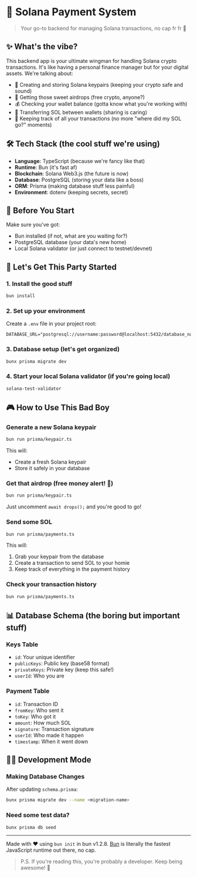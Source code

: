 # 💸 Solana Payment System

> Your go-to backend for managing Solana transactions, no cap fr fr 🚀

## ✨ What's the vibe?

This backend app is your ultimate wingman for handling Solana crypto transactions. It's like having a personal finance manager but for your digital assets. We're talking about:

- 🔑 Creating and storing Solana keypairs (keeping your crypto safe and sound)
- 🎁 Getting those sweet airdrops (free crypto, anyone?)
- 💰 Checking your wallet balance (gotta know what you're working with)
- 🔄 Transferring SOL between wallets (sharing is caring)
- 📝 Keeping track of all your transactions (no more "where did my SOL go?" moments)

## 🛠️ Tech Stack (the cool stuff we're using)

- **Language**: TypeScript (because we're fancy like that)
- **Runtime**: Bun (it's fast af)
- **Blockchain**: Solana Web3.js (the future is now)
- **Database**: PostgreSQL (storing your data like a boss)
- **ORM**: Prisma (making database stuff less painful)
- **Environment**: dotenv (keeping secrets, secret)

## 🎯 Before You Start

Make sure you've got:
- Bun installed (if not, what are you waiting for?)
- PostgreSQL database (your data's new home)
- Local Solana validator (or just connect to testnet/devnet)

## 🚀 Let's Get This Party Started

### 1. Install the good stuff

```bash
bun install
```

### 2. Set up your environment

Create a `.env` file in your project root:

```
DATABASE_URL="postgresql://username:password@localhost:5432/database_name" 
```

### 3. Database setup (let's get organized)

```bash
bunx prisma migrate dev
```

### 4. Start your local Solana validator (if you're going local)

```bash
solana-test-validator
```

## 🎮 How to Use This Bad Boy

### Generate a new Solana keypair

```bash
bun run prisma/keypair.ts
```

This will:
- Create a fresh Solana keypair
- Store it safely in your database

### Get that airdrop (free money alert! 🚨)

```bash
bun run prisma/keypair.ts
```

Just uncomment `await drops();` and you're good to go!

### Send some SOL

```bash
bun run prisma/payments.ts
```

This will:
1. Grab your keypair from the database
2. Create a transaction to send SOL to your homie
3. Keep track of everything in the payment history

### Check your transaction history

```bash
bun run prisma/payments.ts
```

## 📊 Database Schema (the boring but important stuff)

### Keys Table
- `id`: Your unique identifier
- `publicKeys`: Public key (base58 format)
- `privateKeys`: Private key (keep this safe!)
- `userId`: Who you are

### Payment Table
- `id`: Transaction ID
- `fromKey`: Who sent it
- `toKey`: Who got it
- `amount`: How much SOL
- `signature`: Transaction signature
- `userId`: Who made it happen
- `timestamp`: When it went down

## 👨‍💻 Development Mode 

### Making Database Changes

After updating `schema.prisma`:

```bash
bunx prisma migrate dev --name <migration-name>
```

### Need some test data?

```bash
bunx prisma db seed
```

---

Made with ❤️ using `bun init` in bun v1.2.8. [Bun](https://bun.sh) is literally the fastest JavaScript runtime out there, no cap.

> P.S. If you're reading this, you're probably a developer. Keep being awesome! 💪
